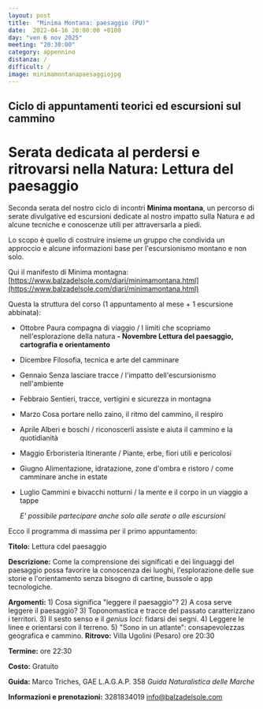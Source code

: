 ```yaml
---
layout: post
title:  "Minima Montana: paesaggio (PU)"
date:  2022-04-16 20:00:00 +0100
day: "ven 6 nov 2025"
meeting: "20:30:00"
category: appennino
distanza: /
difficult: /
image: minimamontanapaesaggiojpg
---
```


## Ciclo di appuntamenti teorici ed escursioni sul cammino

# Serata dedicata al perdersi e ritrovarsi nella Natura: Lettura del paesaggio

Seconda serata del nostro ciclo di incontri **Minima montana**, un percorso di serate divulgative ed escursioni dedicate al nostro impatto sulla Natura e ad alcune tecniche e conoscenze utili per attraversarla a piedi.

Lo scopo è quello di costruire insieme un gruppo che condivida un approccio e alcune informazioni base per l'escursionismo montano e non solo.

Qui il manifesto di Minima montagna: [https://www.balzadelsole.com/diari/minimamontana.html](https://www.balzadelsole.com/diari/minimamontana.html)

Questa la struttura del corso (1 appuntamento al mese + 1 escursione abbinata):

- Ottobre    Paura compagna di viaggio / I limiti che scopriamo nell'esplorazione della natura
**- Novembre   Lettura del paesaggio, cartografia e orientamento** 
- Dicembre   Filosofia, tecnica e arte del camminare
- Gennaio    Senza lasciare tracce / l'impatto dell'escursionismo nell'ambiente
- Febbraio   Sentieri, tracce, vertigini e sicurezza in montagna
- Marzo      Cosa portare nello zaino, il ritmo del cammino, il respiro
- Aprile     Alberi e boschi / riconoscerli assiste e aiuta il cammino e la quotidianità
- Maggio     Erboristeria Itinerante / Piante, erbe, fiori utili e pericolosi
- Giugno     Alimentazione, idratazione, zone d'ombra e ristoro / come camminare anche in estate 
- Luglio     Cammini e bivacchi notturni / la mente e il corpo in un viaggio a tappe

  *E' possibile partecipare anche solo alle serate o alle escursioni*

Ecco il programma di massima per il primo appuntamento:

**Titolo:**       Lettura cdel paesaggio

**Descrizione:**  Come la comprensione dei significati e dei linguaggi del paesaggio possa favorire la conoscenza dei luoghi, l'esplorazione delle sue storie e l'orientamento senza bisogno di cartine, bussole o app tecnologiche.

  **Argomenti:** 1) Cosa significa "leggere il paesaggio"?   2) A cosa serve leggere il paesaggio?   3) Toponomastica e tracce del passato caratterizzano i territori.   3) Il sesto senso e il *genius loci*: fidarsi dei segni.   4) Leggere le linee e orientarsi con il terreno.   5) "Sono in un atlante": consapevolezzas geografica e cammino.
**Ritrovo:** Villa Ugolini (Pesaro) ore 20:30

**Termine:** ore 22:30 

**Costo:** Gratuito

**Guida:** Marco Triches, GAE L.A.G.A.P. 358
*Guida Naturalistica delle Marche*

**Informazioni e prenotazioni:** 3281834019 info@balzadelsole.com
